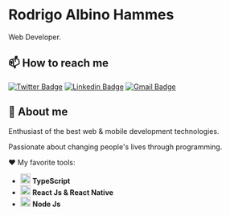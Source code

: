 <!--
**rodrigoalbinoh/rodrigoalbinoh** is a ✨ _special_ ✨ repository because its `README.md` (this file) appears on your GitHub profile.

Here are some ideas to get you started:

- 🔭 I’m currently working on ...
- 🌱 I’m currently learning ...
- 👯 I’m looking to collaborate on ...
- 🤔 I’m looking for help with ...
- 💬 Ask me about ...
- 📫 How to reach me ...
- 😄 Pronouns: ...
- ⚡ Fun fact: ...
-->

# Rodrigo Albino Hammes

Web Developer.

## 📫 How to reach me
[![Twitter Badge](https://img.shields.io/badge/-@rodrigoalbinoh-02aaff?style=flat-square&labelColor=02aaff&logo=twitter&logoColor=white&link=https://twitter.com/rodrigoalbinoh)](https://twitter.com/rodrigoalbinoh) 
[![Linkedin Badge](https://img.shields.io/badge/-Rodrigo%20Albino%20Hammes-02aaff?style=flat-square&logo=Linkedin&logoColor=white&link=https://www.linkedin.com/in/rodrigoalbinoh/)](https://www.linkedin.com/in/rodrigoalbinoh/) 
[![Gmail Badge](https://img.shields.io/badge/-rodrigo.hammes7@gmail.com-02aaff?style=flat-square&logo=Gmail&logoColor=white&link=mailto:rodrigo.hammes7@gmail.com)](mailto:rodrigo.hammes7@gmail.com)

## 💬 About me
Enthusiast of the best web & mobile development technologies.

Passionate about changing people's lives through programming.

:heart: My favorite tools: 
- <img src="https://i.ibb.co/PZ2XZgr/ts.png" width="20"/> <b>TypeScript</b>
- <img src="https://i.ibb.co/4RHMmLQ/react.png" width="20"/> <b>React Js & React Native</b>
- <img src="https://i.ibb.co/vVxmyN2/node.png" width="20"/> <b>Node Js</b>

